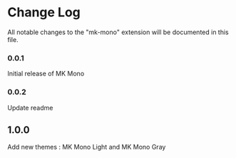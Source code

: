 # Change Log

All notable changes to the "mk-mono" extension will be documented in this file.

### 0.0.1

Initial release of MK Mono

### 0.0.2

Update readme

## 1.0.0

Add new themes : MK Mono Light and MK Mono Gray